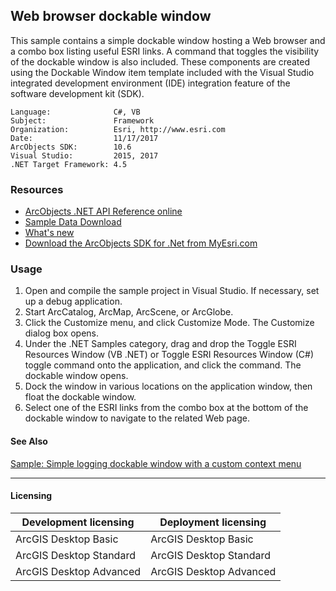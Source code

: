 ## Web browser dockable window

This sample contains a simple dockable window hosting a Web browser and a combo box listing useful ESRI links. A command that toggles the visibility of the dockable window is also included. These components are created using the Dockable Window item template included with the Visual Studio integrated development environment (IDE) integration feature of the software development kit (SDK).  


<!-- TODO: Fill this section below with metadata about this sample-->
```
Language:              C#, VB
Subject:               Framework
Organization:          Esri, http://www.esri.com
Date:                  11/17/2017
ArcObjects SDK:        10.6
Visual Studio:         2015, 2017
.NET Target Framework: 4.5
```

### Resources

* [ArcObjects .NET API Reference online](http://desktop.arcgis.com/en/arcobjects/latest/net/webframe.htm)  
* [Sample Data Download](../../releases)  
* [What's new](http://desktop.arcgis.com/en/arcobjects/latest/net/webframe.htm#91cabc68-2271-400a-8ff9-c7fb25108546.htm)  
* [Download the ArcObjects SDK for .Net from MyEsri.com](https://my.esri.com/)  

### Usage
1. Open and compile the sample project in Visual Studio. If necessary, set up a debug application.  
1. Start ArcCatalog, ArcMap, ArcScene, or ArcGlobe.   
1. Click the Customize menu, and click Customize Mode. The Customize dialog box opens.  
1. Under the .NET Samples category, drag and drop the Toggle ESRI Resources Window (VB .NET) or Toggle ESRI Resources Window (C#) toggle command onto the application, and click the command. The dockable window opens.   
1. Dock the window in various locations on the application window, then float the dockable window.  
1. Select one of the ESRI links from the combo box at the bottom of the dockable window to navigate to the related Web page.  







#### See Also  
[Sample: Simple logging dockable window with a custom context menu](../../../Net/Framework/SimpleLogWindow)  


---------------------------------

#### Licensing  
| Development licensing | Deployment licensing | 
| ------------- | ------------- | 
| ArcGIS Desktop Basic | ArcGIS Desktop Basic |  
| ArcGIS Desktop Standard | ArcGIS Desktop Standard |  
| ArcGIS Desktop Advanced | ArcGIS Desktop Advanced |  



